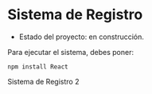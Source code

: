 <h1>Sistema de Registro</h1>

- Estado del proyecto: en construcción.

Para ejecutar el sistema, debes poner:

```npm install React```

Sistema de Registro 2

